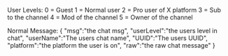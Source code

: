 User Levels:
0 = Guest
1 = Normal user
2 = Pro user of X platform
3 = Sub to the channel
4 = Mod of the channel
5 = Owner of the channel

Normal Message:
{
	"msg":"the chat msg",
	"userLevel":"the users level in chat",
	"userName":"The users chat name",
	"UUID":"The users UUID",
	"platform":"the platform the user is on",
	"raw":"the raw chat message"
}
